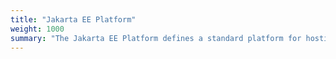```yaml
---
title: "Jakarta EE Platform"
weight: 1000
summary: "The Jakarta EE Platform defines a standard platform for hosting Jakarta EE applications."
---
```

